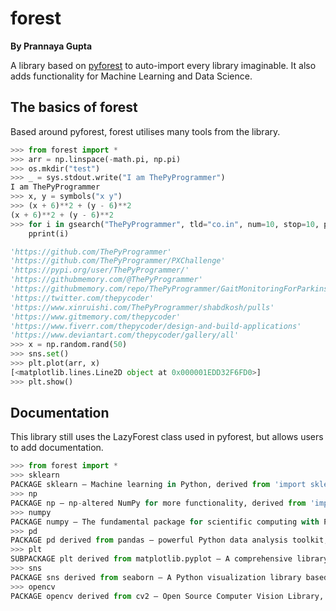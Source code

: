 # forest

**By Prannaya Gupta**

A library based on [pyforest](https://github.com/8080labs/pyforest) to auto-import every library imaginable. It also adds functionality for Machine Learning and Data Science.

## The basics of forest

Based around pyforest, forest utilises many tools from the library.

```python
>>> from forest import *
>>> arr = np.linspace(-math.pi, np.pi)
>>> os.mkdir("test")
>>> _ = sys.stdout.write("I am ThePyProgrammer")
I am ThePyProgrammer
>>> x, y = symbols("x y")
>>> (x + 6)**2 + (y - 6)**2
(x + 6)**2 + (y - 6)**2
>>> for i in gsearch("ThePyProgrammer", tld="co.in", num=10, stop=10, pause=2):
	pprint(i)

'https://github.com/ThePyProgrammer'
'https://github.com/ThePyProgrammer/PXChallenge'
'https://pypi.org/user/ThePyProgrammer/'
'https://githubmemory.com/@ThePyProgrammer'
'https://githubmemory.com/repo/ThePyProgrammer/GaitMonitoringForParkinsonsDiseasePatients/activity?page=2'
'https://twitter.com/thepycoder'
'https://www.xinruishi.com/ThePyProgrammer/shabdkosh/pulls'
'https://www.gitmemory.com/thepycoder'
'https://www.fiverr.com/thepycoder/design-and-build-applications'
'https://www.deviantart.com/thepycoder/gallery/all'
>>> x = np.random.rand(50)
>>> sns.set()
>>> plt.plot(arr, x)
[<matplotlib.lines.Line2D object at 0x000001EDD32F6FD0>]
>>> plt.show()

```





## Documentation

This library still uses the LazyForest class used in pyforest, but allows users to add documentation.

```python
>>> from forest import *
>>> sklearn
PACKAGE sklearn — Machine learning in Python, derived from 'import sklearn', from https://github.com/scikit-learn/scikit-learn, Documentation: https://scikit-learn.org/stable/modules/classes.html
>>> np
PACKAGE np — np-altered NumPy for more functionality, derived from 'import np', from https://github.com/k7hoven/np
>>> numpy
PACKAGE numpy — The fundamental package for scientific computing with Python, derived from 'import numpy', from https://github.com/numpy/numpy, Documentation: https://numpy.org/doc
>>> pd
PACKAGE pd derived from pandas — powerful Python data analysis toolkit, derived from 'import pandas as pd', from https://github.com/pandas-dev/pandas, Documentation: https://pandas.pydata.org/pandas-docs/stable/
>>> plt
SUBPACKAGE plt derived from matplotlib.pyplot — A comprehensive library for creating static, animated, and interactive visualizations in Python, derived from 'import matplotlib.pyplot as plt', from https://github.com/matplotlib/matplotlib, Documentation: https://matplotlib.org/api/index.html#the-pyplot-api
>>> sns
PACKAGE sns derived from seaborn — A Python visualization library based on matplotlib, derived from 'import seaborn as sns', from https://github.com/mwaskom/seaborn, Documentation: https://seaborn.pydata.org/
>>> opencv
PACKAGE opencv derived from cv2 — Open Source Computer Vision Library, derived from 'import cv2 as opencv', from https://github.com/opencv/opencv, Documentation: https://docs.opencv.org/master/
```

